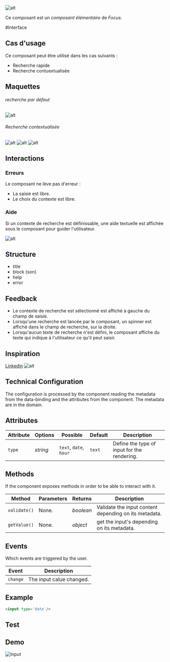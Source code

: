 ![alt](/content/images/2015/02/input_recherche.png)

Ce composant est un _composant élémentaire_ de _Focus_.

#Interface
## Cas d'usage
Ce composant peut être utilisé dans les cas suivants :

- Recherche rapide
- Recherche contuextualisée


## Maquettes
###### recherche par défaut
![alt](/content/images/2015/02/input_recherche3.png)

###### Recherche contextualisée
![alt](/content/images/2015/02/input_recherche.png)
![alt](/content/images/2015/02/input_recherche2.png)
![alt](/content/images/2015/02/input_recherche4-1.png)

## Interactions

### Erreurs

Le composant ne lève pas d'erreur : 

- La saisie est libre. 
- Le choix du contexte est libre.


### Aide

Si un contexte de recherche est définissable, une aide textuelle est affichée sous le composant pour guider l'utilisateur.

![alt](/content/images/2015/02/scope.png)

## Structure
- title
- block (son)
- help
- error
## Feedback

- Le contexte de recherche est sélectionné est affiché à gauche du champ de saisie.
- Lorsqu'une recherche est lancée par le composant, un spinner est affiché dans le champ de recherche, sur la droite.
- Lorsqu'aucun texte de recherche n'est défini, le composant affiche du texte qui indique à l'utilisateur ce qu'il peut saisir.

## Inspiration

[Linkedin](http://www.linkedin.com)
![alt](/content/images/2015/02/linkedin.png)

## Technical Configuration

The configuration is processed by the component reading the metadata from the data-binding and the attributes from the component.
The metadata are in the domain.

## Attributes

Attribute     | Options     | Possible               | Default       | Description
---           | ---         | ---                    | ---           | ---
`type`        | *string*    | `text`, `date`, `hour` | `text`        | Define the type of input for the rendering.

## Methods

If the component exposes methods in order to be able to interact with it.

Method         | Parameters   | Returns      | Description
---            | ---          | ---          | ---
`validate()`   | None.        | *boolean*    | Validate the input content depending on its metadata.
`getValue()`   | None.        | *object*     | get the input's depending on its metadata.

## Events

Which events are triggered by the user.

Event         | Description
---           | ---
`change`      | The input calue changed.

## Example
```html
<input type='date'/>
```


## Test

## Demo
![Input](http://images.ientrymail.com/webpronews/article_pics/html-speech-input.jpg)

